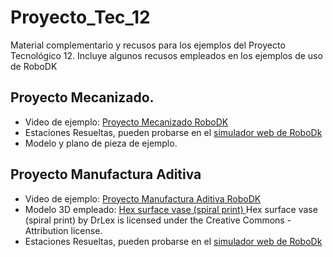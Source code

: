 # Proyecto_Tec_12

Material complementario y recusos para los ejemplos del Proyecto Tecnológico 12. Incluye algunos recusos empleados en los ejemplos de uso de RoboDK

## Proyecto Mecanizado.
* Video de ejemplo: [Proyecto Mecanizado RoboDK](https://youtu.be/39pAHMdo0q4)
* Estaciones Resueltas, pueden probarse en el [simulador web de RoboDk](https://web.robodk.com/es/web)
* Modelo y plano de pieza de ejemplo.

## Proyecto Manufactura Aditiva
* Video de ejemplo: [Proyecto Manufactura Aditiva RoboDK](https://youtu.be/Ct7R9c86iUQ)
* Modelo 3D empleado: [Hex surface vase (spiral print) ](https://www.thingiverse.com/thing:2906756)
Hex surface vase (spiral print)
by DrLex is licensed under the Creative Commons - Attribution license.
* Estaciones Resueltas, pueden probarse en el [simulador web de RoboDk](https://web.robodk.com/es/web)